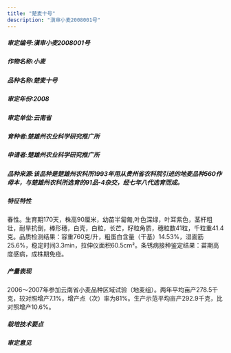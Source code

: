 ```yaml
---
title: "楚麦十号"
description: "滇审小麦2008001号"
---
```

##### 审定编号:滇审小麦2008001号

##### 作物名称:小麦

##### 品种名称:楚麦十号

##### 审定年份:2008

##### 审定单位:云南省

##### 育种者:楚雄州农业科学研究推广所

##### 申请者:楚雄州农业科学研究推广所

##### 品种来源:该品种是楚雄州农科所1993年用从贵州省农科院引进的地麦品种560作母本，与楚雄州农科所选育的91品-4杂交，经七年八代选育而成。

##### 特征特性
春性。生育期170天，株高90厘米，幼苗半匐匍,叶色深绿，叶耳紫色，茎杆粗壮，耐旱抗倒，棒形穗，白壳，白粒，长芒，籽粒角质，穗粒数41粒，千粒重41.4克。品质检测结果：容重760克/升，粗蛋白含量（干基）14.53%，湿面筋25.6%，稳定时间3.3min，拉伸仪面积60.5cm²。条锈病接种鉴定结果：苗期高度感病，成株期免疫。

##### 产量表现
2006～2007年参加云南省小麦品种区域试验（地麦组）。两年平均亩产278.5千克，较对照增产7.1%，增产点（次）率为81%。生产示范平均亩产292.9千克，比对照增产10.6%。

##### 栽培技术要点


##### 审定意见

